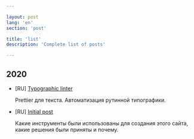 ```yaml
---

layout: post
lang: 'en'
section: 'post'

title: 'list'
description: 'Сomplete list of posts'

---
```


## 2020

- [RU] [Typographic linter](/post/2020/typographic_linter/)

  Prettier для текста. Автоматизация рутинной типографики.

- [RU] [Initial post](/post/2020/initial_post/)

  Какие инструменты были использованы для создания этого сайта, какие решения были приняты и&nbsp;почему.
